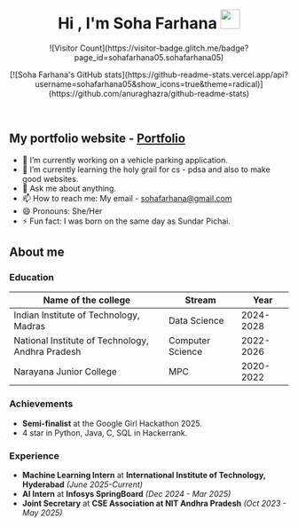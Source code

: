 <h1 align="center"><b>Hi , I'm Soha Farhana </b><img src="https://media.giphy.com/media/hvRJCLFzcasrR4ia7z/giphy.gif" width="35"></h1>

<p align="center">
  ![Visitor Count](https://visitor-badge.glitch.me/badge?page_id=sohafarhana05.sohafarhana05)
</p>

<p align="center">
  [![Soha Farhana's GitHub stats](https://github-readme-stats.vercel.app/api?username=sohafarhana05&show_icons=true&theme=radical)](https://github.com/anuraghazra/github-readme-stats)
</p>

<br>

## My portfolio website - [Portfolio](https://sohafarhana05.github.io/Portfolio/)
- 🔭 I’m currently working on a vehicle parking application.
- 🌱 I’m currently learning the holy grail for cs - pdsa and also to make good websites.
- 💬 Ask me about anything.
- 📫 How to reach me: My email - sohafarhana@gmail.com
- 😄 Pronouns: She/Her
- ⚡ Fun fact: I was born on the same day as Sundar Pichai.


## About me
### Education
| Name of the college                   | Stream            | Year      |
|---------------------------------------|-------------------|-----------|
| Indian Institute of Technology, Madras | Data Science      | 2024-2028 |
| National Institute of Technology, Andhra Pradesh | Computer Science  | 2022-2026 |
| Narayana Junior College               | MPC               | 2020-2022 |

### Achievements

* **Semi-finalist** at the Google Girl Hackathon 2025.
* 4 star in Python, Java, C, SQL in Hackerrank.

### Experience
* **Machine Learning Intern** at **International Institute of Technology, Hyderabad** *(June 2025-Current)*
* **AI Intern** at **Infosys SpringBoard** *(Dec 2024 - Mar 2025)*
* **Joint Secretary** at **CSE Association at NIT Andhra Pradesh** *(Oct 2023 - May 2025)*
